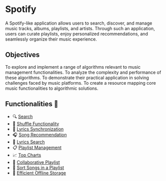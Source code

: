 # Spotify

A Spotify-like application allows users to search, discover, and manage music tracks, albums, playlists, and artists. Through such an application, users can curate playlists, enjoy personalized recommendations, and seamlessly organize their music experience.

## Objectives 
To explore and implement a range of algorithms relevant to music management functionalities.
To analyze the complexity and performance of these algorithms.
To demonstrate their practical application in solving challenges faced by music platforms.
To create a resource mapping core music functionalities to algorithmic solutions.

## Functionalities 🎵

- 🔍 [Search](./Search.md)
- 🔀 [Shuffle Functionality](Shuffle.md)
- 🎤 [Lyrics Synchronization](Lyrics.md)
- 🎧 [Song Recommendation](Recommendation.md)
- 🔎 [Lyrics Search](LyricsSearch.md)
- 📋 [Playlist Management](Playlist.md)
- 📈 [Top Charts](TopCharts.md)
- 🤝 [Collaborative Playlist](Share.md)
- 📑 [Sort Songs in a Playlist](Sort.md)
- 💾 [Efficient Offline Storage](OfflineStorage.md)


